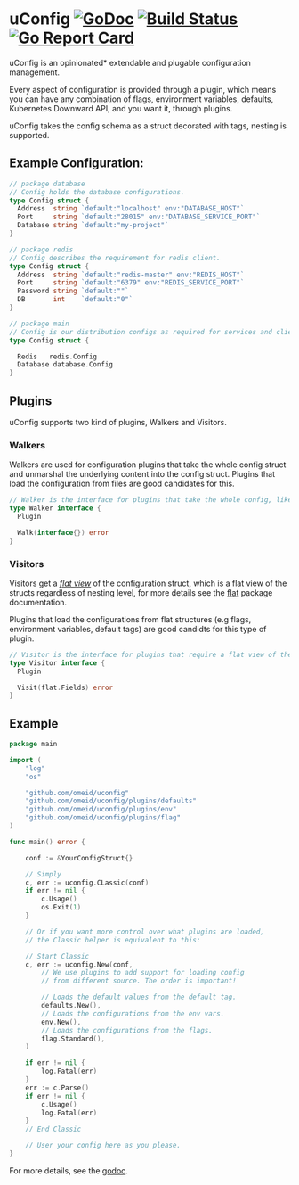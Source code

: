 # uConfig [![GoDoc](https://img.shields.io/badge/godoc-reference-blue.svg?style=flat-square)](https://godoc.org/github.com/omeid/uconfig)  [![Build Status](https://travis-ci.org/omeid/uconfig.svg?branch=master)](https://travis-ci.org/omeid/uconfig) [![Go Report Card](https://goreportcard.com/badge/github.com/omeid/uconfig)](https://goreportcard.com/report/github.com/omeid/uconfig)

uConfig is an opinionated* extendable and plugable configuration management.

Every aspect of configuration is provided through a plugin, which means you can have any combination of flags, environment variables, defaults, Kubernetes Downward API, and you want it, through plugins.


uConfig takes the config schema as a struct decorated with tags, nesting is supported.


## Example Configuration: 

```go
// package database 
// Config holds the database configurations.
type Config struct {
  Address  string `default:"localhost" env:"DATABASE_HOST"`
  Port     string `default:"28015" env:"DATABASE_SERVICE_PORT"`
  Database string `default:"my-project"`
}

// package redis
// Config describes the requirement for redis client.
type Config struct {
  Address  string `default:"redis-master" env:"REDIS_HOST"`
  Port     string `default:"6379" env:"REDIS_SERVICE_PORT"`
  Password string `default:""`
  DB       int    `default:"0"`
}

// package main
// Config is our distribution configs as required for services and clients.
type Config struct {

  Redis   redis.Config
  Database database.Config
}

```


## Plugins

uConfig supports two kind of plugins, Walkers and Visitors.

### Walkers 

Walkers are used for configuration plugins that take the whole config struct and unmarshal the underlying content into the config struct.
Plugins that load the configuration from files are good candidates for this.

```go
// Walker is the interface for plugins that take the whole config, like file loaders.
type Walker interface {
  Plugin

  Walk(interface{}) error
}
```


### Visitors

Visitors get a _[flat view](https://godoc.org/github.com/omeid/uconfig/flat)_ of the configuration struct, which is a flat view of the structs regardless of nesting level, for more details see the [flat](https://godoc.org/github.com/omeid/uconfig/flat) package documentation.

Plugins that load the configurations from flat structures (e.g flags, environment variables, default tags) are good candidts for this type of plugin.


```go
// Visitor is the interface for plugins that require a flat view of the config, like flags, env vars
type Visitor interface {
  Plugin

  Visit(flat.Fields) error
}

```


## Example



```go
package main

import (
	"log"
	"os"

	"github.com/omeid/uconfig"
	"github.com/omeid/uconfig/plugins/defaults"
	"github.com/omeid/uconfig/plugins/env"
	"github.com/omeid/uconfig/plugins/flag"
)

func main() error {

	conf := &YourConfigStruct{}

	// Simply
	c, err := uconfig.CLassic(conf)
	if err != nil {
		c.Usage()
		os.Exit(1)
	}

	// Or if you want more control over what plugins are loaded,
	// the Classic helper is equivalent to this:

	// Start Classic
	c, err := uconfig.New(conf,
		// We use plugins to add support for loading config
		// from different source. The order is important!

		// Loads the default values from the default tag.
		defaults.New(),
		// Loads the configurations from the env vars.
		env.New(),
		// Loads the configurations from the flags.
		flag.Standard(),
	)

	if err != nil {
		log.Fatal(err)
	}
	err := c.Parse()
	if err != nil {
		c.Usage()
		log.Fatal(err)
	}
	// End Classic

	// User your config here as you please.
}

```

For more details, see the [godoc](https://godoc.org/github.com/omeid/uconfig).
